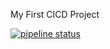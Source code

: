 My First CICD Project

[![pipeline status](https://gitlab.com/maitrungduc1410/cicd-started/badges/master/pipeline.svg)](https://gitlab.com/maitrungduc1410/cicd-started/-/commits/master)